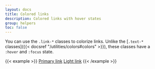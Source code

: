 ```yaml
---
layout: docs
title: Colored links
description: Colored links with hover states
group: helpers
toc: false
---
```


You can use the `.link-*` classes to colorize links. Unlike the [`.text-*` classes]({{< docsref "/utilities/colors#colors" >}}), these classes have a `:hover` and `:focus` state.

{{< example >}}
<a href="#" class="link-primary">Primary link</a>
<a href="#" class="link-light">Light link</a>
{{< /example >}}
